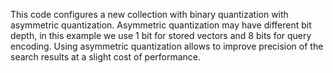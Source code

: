 This code configures a new collection with binary quantization with asymmetric quantization.
Asymmetric quantization may have different bit depth, in this example we use 1 bit for stored vectors and 8 bits for query encoding.
Using asymmetric quantization allows to improve precision of the search results at a slight cost of performance.


